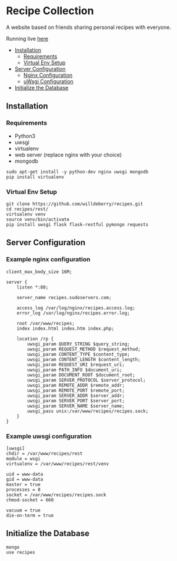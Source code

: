 # Recipe Collection

A website based on friends sharing personal recipes with everyone.

Running live [here](http://recipes.sudoservers.com)

* [Installation](#installation)
	* [Requirements](#requirements)
	* [Virtual Env Setup](#virtual-env-setup)
* [Server Configuration](#server-configuration)
	* [Nginx Configuration](#example-nginx-configuration)
	* [uWsgi Configuration](#example-uwsgi-configuration)
* [Initialize the Database](#initialize-the-database)

## Installation

### Requirements
* Python3
* uwsgi
* virtualenv
* web server (replace nginx with your choice)
* mongodb
```
sudo apt-get install -y python-dev nginx uwsgi mongodb
pip install virtualenv
```

### Virtual Env Setup
```
git clone https://github.com/willdeberry/recipes.git
cd recipes/rest/
virtualenv venv
source venv/bin/activate
pip install uwsgi flask flask-restful pymongo requests
```

## Server Configuration

### Example nginx configuration
```
client_max_body_size 16M;

server {
	listen *:80;

	server_name recipes.sudoservers.com;

	access_log /var/log/nginx/recipes.access.log;
	error_log /var/log/nginx/recipes.error.log;

	root /var/www/recipes;
	index index.html index.htm index.php;

	location /rp {
		uwsgi_param QUERY_STRING $query_string;
		uwsgi_param REQUEST_METHOD $request_method;
		uwsgi_param CONTENT_TYPE $content_type;
		uwsgi_param CONTENT_LENGTH $content_length;
		uwsgi_param REQUEST_URI $request_uri;
		uwsgi_param PATH_INFO $document_uri;
		uwsgi_param DOCUMENT_ROOT $document_root;
		uwsgi_param SERVER_PROTOCOL $server_protocol;
		uwsgi_param REMOTE_ADDR $remote_addr;
		uwsgi_param REMOTE_PORT $remote_port;
		uwsgi_param SERVER_ADDR $server_addr;
		uwsgi_param SERVER_PORT $server_port;
		uwsgi_param SERVER_NAME $server_name;
		uwsgi_pass unix:/var/www/recipes/recipes.sock;
	}
}
```

### Example uwsgi configuration
```
[uwsgi]
chdir = /var/www/recipes/rest
module = wsgi
virtualenv = /var/www/recipes/rest/venv

uid = www-data
gid = www-data
master = true
processes = 8
socket = /var/www/recipes/recipes.sock
chmod-socket = 660

vacuum = true
die-on-term = true
```

## Initialize the Database
```
mongo
use recipes
```
